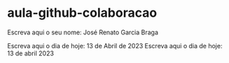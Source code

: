 # aula-github-colaboracao

Escreva aqui o seu nome: José Renato Garcia Braga


Escreva aqui o dia de hoje: 13 de Abril de 2023
Escreva aqui o dia de hoje: 13 de abril 2023